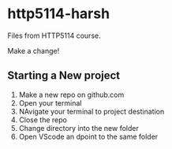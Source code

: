 # http5114-harsh

Files from HTTP5114 course.

Make a change!

## Starting a New project

1. Make a new repo on github.com
2. Open your terminal
3. NAvigate your terminal to project destination
4. Close the repo
5. Change directory into the new folder
6. Open VScode an dpoint to the same folder